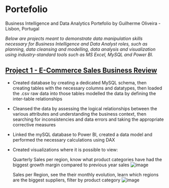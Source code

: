 # Portefolio
Business Intelligence and Data Analytics Portefolio by Guilherme Oliveira - Lisbon, Portugal

*Below are projects meant to demonstrate data manipulation skills necessary for Business Intelligence and Data Analyst roles, such as planning, data cleansing and modelling, data analysis and  visualization using industry-standard tools such as MS Excel, MySQL and Power BI.*

## [Project 1 - E-Commerce Sales Business Review](https://github.com/jgcoliveira/ECommerce--Sales-Business-Review)

- Created database by creating a dedicated MySQL schema, then creating tables with the necessary columns and datatypes, then loaded the .csv raw data into those tables
modelled the data by defining the inter-table relationships
- Cleansed the data by assessing the logical relationships between the various attributes and understanding the business context, then searching for inconsistencies and data errors and taking the appropriate corrective measures
- Linked the mySQL database to Power BI, created a data model and performed the necessary calculations using DAX
- Created visualizations where it is possible to view:

  Quarterly Sales per region, know what product categories have had the biggest growth margin compared to previous year sales
![image](https://user-images.githubusercontent.com/78386715/118489795-27829e80-b715-11eb-8344-9285a3f0d831.png)

  Sales per Region, see the their monthly evolution, learn which regions are the biggest suppliers, filter by product category
![image](https://user-images.githubusercontent.com/78386715/118489370-aa572980-b714-11eb-9f7d-2b1b214bba02.png)
